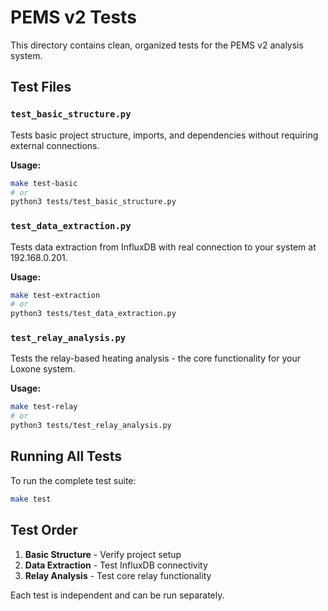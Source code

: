 # PEMS v2 Tests

This directory contains clean, organized tests for the PEMS v2 analysis system.

## Test Files

### `test_basic_structure.py`
Tests basic project structure, imports, and dependencies without requiring external connections.

**Usage:**
```bash
make test-basic
# or
python3 tests/test_basic_structure.py
```

### `test_data_extraction.py` 
Tests data extraction from InfluxDB with real connection to your system at 192.168.0.201.

**Usage:**
```bash
make test-extraction
# or
python3 tests/test_data_extraction.py
```

### `test_relay_analysis.py`
Tests the relay-based heating analysis - the core functionality for your Loxone system.

**Usage:**
```bash
make test-relay
# or
python3 tests/test_relay_analysis.py
```

## Running All Tests

To run the complete test suite:
```bash
make test
```

## Test Order

1. **Basic Structure** - Verify project setup
2. **Data Extraction** - Test InfluxDB connectivity  
3. **Relay Analysis** - Test core relay functionality

Each test is independent and can be run separately.